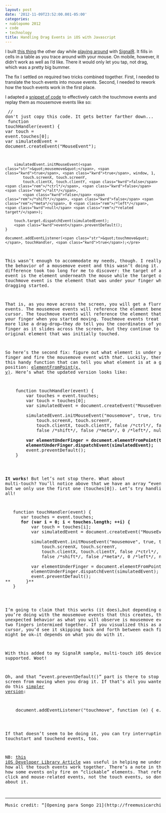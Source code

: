 ```yaml
---
layout: post
date: '2012-11-09T23:52:00.001-05:00'
categories:
- nablopomo 2012
- code
- technology
title: Handling Drag Events in iOS with Javascript
---
```



I built [this thing](http://blocky.apphb.com/) the other day while [playing around](../2012/2012-11-signalr-first-impressions-its-awesome.html) with [SignalR](https://github.com/SignalR/SignalR). It fills in cells in a table as you trace around with your mouse. On mobile, however, it didn’t work as well as I’d like. There it would only let you tap, not drag, which was a pretty big bummer.

The fix I settled on required two tricks combined together. First, I needed to translate the touch events into mouse events. Second, I needed to rework how the touch events work in the first place.

I adapted a [snippet of code](http://ross.posterous.com/2008/08/19/iphone-touch-events-in-javascript/) to effectively catch the touchmove events and replay them as mousemove events like so:  <pre class="csharpcode">    <span class="rem">// don't just copy this code. It gets better farther down...</span>
<span class="kwrd">    function</span> touchHandler(<span class="kwrd">event</span>) {
        <span class="kwrd">var</span> touch = <span class="kwrd">event</span>.touches[0];
        <span class="kwrd">var</span> simulatedEvent = document.createEvent(<span class="str">&quot;MouseEvent&quot;</span>);

        simulatedEvent.initMouseEvent(<span class="str">&quot;mousemove&quot;</span>, <span class="kwrd">true</span>, <span class="kwrd">true</span>, window, 1,
            touch.screenX, touch.screenY,
            touch.clientX, touch.clientY, <span class="kwrd">false</span> <span class="rem">/*ctrl*/</span>, <span class="kwrd">false</span> <span class="rem">/*alt*/</span>,
            <span class="kwrd">false</span> <span class="rem">/*shift*/</span>, <span class="kwrd">false</span> <span class="rem">/*meta*/</span>, 0 <span class="rem">/*left*/</span>, <span class="kwrd">null</span> <span class="rem">/*related target*/</span>);

        touch.target.dispatchEvent(simulatedEvent);
        <span class="kwrd">event</span>.preventDefault();
    }

    document.addEventListener(<span class="str">&quot;touchmove&quot;</span>, touchHandler, <span class="kwrd">true</span>);</pre>


This wasn’t enough to accommodate my needs, though. I really wanted the behavior of a mousemove event and this wasn’t doing it. The difference took too long for me to discover: the target of a mousemove event is the element underneath the mouse while the target of the touchmove event is the element that was under your finger when the dragging started.


That is, as you move across the screen, you will get a flurry of events. The mousemove events will reference the element beneath the cursor. The touchmove events will reference the element that was under your finger when you started moving. Touchmove events treat the action more like a drag-drop—they *do* tell you the coordinates of your finger as it slides across the screen, but they continue to report the original element that was initially touched.


So here’s the second fix: figure out what element is under your finger and fire the mousemove event with *that*. Luckily, there’s this handy function that can tell you what element is at a given x/y position: [elementFromPoint(x, y)](https://developer.mozilla.org/en-US/docs/DOM/document.elementFromPoint). Here’s what the updated version looks like:

<pre class="csharpcode">    <span class="kwrd">function</span> touchHandler(<span class="kwrd">event</span>) {
        <span class="kwrd">var</span> touches = <span class="kwrd">event</span>.touches;
        <span class="kwrd">var</span> touch = touches[0];
        <span class="kwrd">var</span> simulatedEvent = document.createEvent(<span class="str">&quot;MouseEvent&quot;</span>);

        simulatedEvent.initMouseEvent(<span class="str">&quot;mousemove&quot;</span>, <span class="kwrd">true</span>, <span class="kwrd">true</span>, window, 1,
            touch.screenX, touch.screenY,
            touch.clientX, touch.clientY, <span class="kwrd">false</span> <span class="rem">/*ctrl*/</span>, <span class="kwrd">false</span> <span class="rem">/*alt*/</span>,
            <span class="kwrd">false</span> <span class="rem">/*shift*/</span>, <span class="kwrd">false</span> <span class="rem">/*meta*/</span>, 0 <span class="rem">/*left*/</span>, <span class="kwrd">null</span> <span class="rem">/*related target*/</span>);

<strong>        <span class="kwrd">var</span> elementUnderFinger = document.elementFromPoint(touch.clientX, touch.clientY);
        elementUnderFinger.dispatchEvent(simulatedEvent);
</strong>        <span class="kwrd">event</span>.preventDefault();
    }</pre>


**It works!** But let’s not stop there. What about multi-touch? You’ll notice above that we have an array “event.touches” but we only use the first one (touches[0]). Let’s try handling them all!

<pre class="csharpcode">   <span class="kwrd">function</span> touchHandler(<span class="kwrd">event</span>) {
      <span class="kwrd">var</span> touches = <span class="kwrd">event</span>.touches;
<strong>      <span class="kwrd">for</span> (<span class="kwrd">var</span> i = 0; i &lt; touches.length; ++i) {
</strong>          <span class="kwrd">var</span> touch = touches[i];
          <span class="kwrd">var</span> simulatedEvent = document.createEvent(<span class="str">&quot;MouseEvent&quot;</span>);

          simulatedEvent.initMouseEvent(<span class="str">&quot;mousemove&quot;</span>, <span class="kwrd">true</span>, <span class="kwrd">true</span>, window, 1,
              touch.screenX, touch.screenY,
              touch.clientX, touch.clientY, <span class="kwrd">false</span> <span class="rem">/*ctrl*/</span>, <span class="kwrd">false</span> <span class="rem">/*alt*/</span>,
              <span class="kwrd">false</span> <span class="rem">/*shift*/</span>, <span class="kwrd">false</span> <span class="rem">/*meta*/</span>, 0 <span class="rem">/*left*/</span>, <span class="kwrd">null</span> <span class="rem">/*related target*/</span>);

          <span class="kwrd">var</span> elementUnderFinger = document.elementFromPoint(touch.clientX, touch.clientY);
          elementUnderFinger.dispatchEvent(simulatedEvent);
          <span class="kwrd">event</span>.preventDefault();
**      }**
   }</pre>


I’m going to claim that this works (it does)…but depending on what you’re doing with the mousemove events that this creates, there may be unexpected behavior as what you will observe is mousemove events from two fingers intermixed together. If you visualized this as a mouse cursor, you’d see it skipping back and forth between each finger. That might be ok—it depends on what you do with it.


With this added to my SignalR sample, multi-touch iOS devices are now supported. Woot!






Oh, and that “event.preventDefault()” part is there to stop the screen from moving when you drag it. If that’s all you wanted, you can do this [simpler version](http://stackoverflow.com/a/9251757/29):

<pre class="csharpcode">    document.addEventListener(<span class="str">&quot;touchmove&quot;</span>, <span class="kwrd">function</span> (e) { e.preventDefault(); }, <span class="kwrd">true</span>);</pre>


If that doesn’t seem to be doing it, you can try interrupting the touchstart and touchend events, too.


NB: [this iOS Developer Library Article](http://developer.apple.com/library/ios/#documentation/AppleApplications/Reference/SafariWebContent/HandlingEvents/HandlingEvents.html) was useful in helping me understand how all the touch events work together. There’s a note in there about how some events only fire on “clickable” elements. That refers to the click and mouse-related events, not the touch events, so don’t worry about it.

<hr />Music credit: “[Opening para Songo 21](http://freemusicarchive.org/music/SONGO_21/SONGO_21_-_Studio_sessions_2003/01_-_Opening_para_Songo_21)” (by [SONGO 21](http://freemusicarchive.org/music/SONGO_21/))